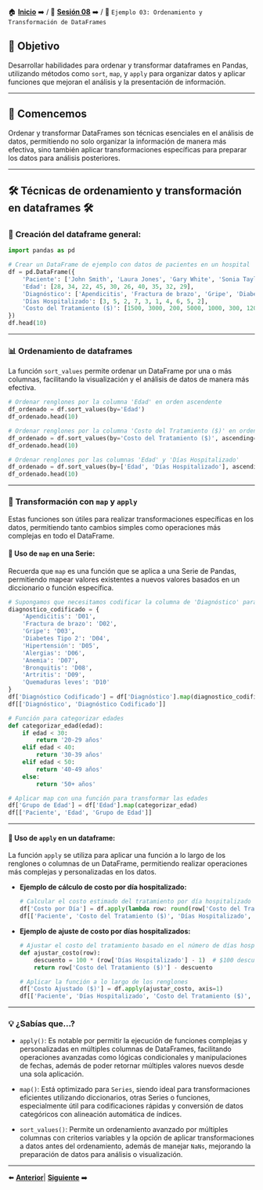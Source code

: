 🏠 [**Inicio**](../../Readme.md) ➡️ / 📖 [**Sesión 08**](../Readme.md) ➡️ / 📝 `Ejemplo 03: Ordenamiento y Transformación de DataFrames`

## 🎯 Objetivo

Desarrollar habilidades para ordenar y transformar dataframes en Pandas, utilizando métodos como `sort`, `map`, y `apply` para organizar datos y aplicar funciones que mejoran el análisis y la presentación de información.

---

## 🚀 Comencemos

Ordenar y transformar DataFrames son técnicas esenciales en el análisis de datos, permitiendo no solo organizar la información de manera más efectiva, sino también aplicar transformaciones específicas para preparar los datos para análisis posteriores.

---

## 🛠️ **Técnicas de ordenamiento y transformación en dataframes** 🛠️

### 🧠 **Creación del dataframe general:**

```python
import pandas as pd

# Crear un DataFrame de ejemplo con datos de pacientes en un hospital
df = pd.DataFrame({
    'Paciente': ['John Smith', 'Laura Jones', 'Gary White', 'Sonia Taylor', 'Raj Patel', 'Emily Howard', 'Bruce Wayne', 'Clark Kent', 'Diana Prince', 'Peter Parker'],
    'Edad': [28, 34, 22, 45, 30, 26, 40, 35, 32, 29],
    'Diagnóstico': ['Apendicitis', 'Fractura de brazo', 'Gripe', 'Diabetes Tipo 2', 'Hipertensión', 'Alergias', 'Anemia', 'Bronquitis', 'Artritis', 'Quemaduras leves'],
    'Días Hospitalizado': [3, 5, 2, 7, 3, 1, 4, 6, 5, 2],
    'Costo del Tratamiento ($)': [1500, 3000, 200, 5000, 1000, 300, 1200, 1800, 2500, 500]
})
df.head(10)
```

---

### 📊 **Ordenamiento de dataframes**

La función `sort_values` permite ordenar un DataFrame por una o más columnas, facilitando la visualización y el análisis de datos de manera más efectiva.

```python
# Ordenar renglones por la columna 'Edad' en orden ascendente
df_ordenado = df.sort_values(by='Edad')
df_ordenado.head(10)
```

```python
# Ordenar renglones por la columna 'Costo del Tratamiento ($)' en orden descendente
df_ordenado = df.sort_values(by='Costo del Tratamiento ($)', ascending=False)
df_ordenado.head(10)
```

```python
# Ordenar renglones por las columnas 'Edad' y 'Días Hospitalizado'
df_ordenado = df.sort_values(by=['Edad', 'Días Hospitalizado'], ascending=[True, False])
df_ordenado.head(10)
```

---

### 🎲 **Transformación con `map` y `apply`**

Estas funciones son útiles para realizar transformaciones específicas en los datos, permitiendo tanto cambios simples como operaciones más complejas en todo el DataFrame.

#### 🔄 Uso de `map` en una Serie:

Recuerda que `map` es una función que se aplica a una Serie de Pandas, permitiendo mapear valores existentes a nuevos valores basados en un diccionario o función específica.

```python
# Supongamos que necesitamos codificar la columna de 'Diagnóstico' para un análisis anónimo.
diagnostico_codificado = {
    'Apendicitis': 'D01',
    'Fractura de brazo': 'D02',
    'Gripe': 'D03',
    'Diabetes Tipo 2': 'D04',
    'Hipertensión': 'D05',
    'Alergias': 'D06',
    'Anemia': 'D07',
    'Bronquitis': 'D08',
    'Artritis': 'D09',
    'Quemaduras leves': 'D10'
}
df['Diagnóstico Codificado'] = df['Diagnóstico'].map(diagnostico_codificado)
df[['Diagnóstico', 'Diagnóstico Codificado']]
```

```python
# Función para categorizar edades
def categorizar_edad(edad):
    if edad < 30:
        return '20-29 años'
    elif edad < 40:
        return '30-39 años'
    elif edad < 50:
        return '40-49 años'
    else:
        return '50+ años'

# Aplicar map con una función para transformar las edades
df['Grupo de Edad'] = df['Edad'].map(categorizar_edad)
df[['Paciente', 'Edad', 'Grupo de Edad']]
```

---

#### 🔄 Uso de `apply` en un dataframe:

La función `apply` se utiliza para aplicar una función a lo largo de los renglones o columnas de un DataFrame, permitiendo realizar operaciones más complejas y personalizadas en los datos.

- **Ejemplo de cálculo de costo por día hospitalizado:**

    ```python
    # Calcular el costo estimado del tratamiento por día hospitalizado
    df['Costo por Día'] = df.apply(lambda row: round(row['Costo del Tratamiento ($)'] / row['Días Hospitalizado'], 2), axis=1)
    df[['Paciente', 'Costo del Tratamiento ($)', 'Días Hospitalizado', 'Costo por Día']]
    ```

- **Ejemplo de ajuste de costo por días hospitalizados:**
    ```python
    # Ajustar el costo del tratamiento basado en el número de días hospitalizados
    def ajustar_costo(row):
        descuento = 100 * (row['Días Hospitalizado'] - 1)  # $100 descuento por cada día 'ADICIONAL', no por el primero.
        return row['Costo del Tratamiento ($)'] - descuento

    # Aplicar la función a lo largo de los renglones
    df['Costo Ajustado ($)'] = df.apply(ajustar_costo, axis=1)
    df[['Paciente', 'Días Hospitalizado', 'Costo del Tratamiento ($)', 'Costo Ajustado ($)']].head(10)
    ```

---

### 💡 **¿Sabías que...?**

- `apply()`:
Es notable por permitir la ejecución de funciones complejas y personalizadas en múltiples columnas de DataFrames, facilitando operaciones avanzadas como lógicas condicionales y manipulaciones de fechas, además de poder retornar múltiples valores nuevos desde una sola aplicación.

- `map()`:
Está optimizado para `Series`, siendo ideal para transformaciones eficientes utilizando diccionarios, otras Series o funciones, especialmente útil para codificaciones rápidas y conversión de datos categóricos con alineación automática de índices.

- `sort_values()`:
Permite un ordenamiento avanzado por múltiples columnas con criterios variables y la opción de aplicar transformaciones a datos antes del ordenamiento, además de manejar `NaNs`, mejorando la preparación de datos para análisis o visualización.

---

⬅️ [**Anterior**](../Readme.md)| [**Siguiente**](../Ejemplo-04/Readme.md) ➡️